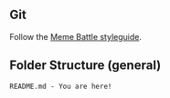 ## Git

Follow the [Meme Battle styleguide](https://github.com/Meme-Battle/styleguide/blob/main/git.md).

## Folder Structure (general) ##



```
README.md - You are here!
```
